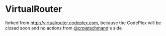 # VirtualRouter

forked from http://virtualrouter.codeplex.com, because the CodePlex will be closed soon and no actions from [@crpietschmann](https://github.com/crpietschmann)'s side
